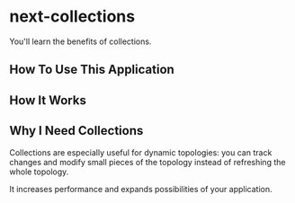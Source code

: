 # next-collections
You'll learn the benefits of collections.

## How To Use This Application


## How It Works


## Why I Need Collections
Collections are especially useful for dynamic topologies: you can track changes and modify small pieces of the topology instead of refreshing the whole topology.

It increases performance and expands possibilities of your application.